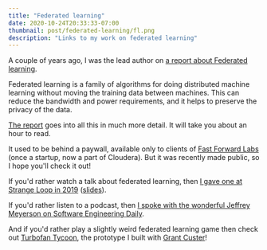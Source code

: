 ```yaml
---
title: "Federated learning"
date: 2020-10-24T20:33:33-07:00
thumbnail: post/federated-learning/fl.png
description: "Links to my work on federated learning"
---
```


A couple of years ago, I was the lead author on [a report about Federated
learning](https://federated.fastforwardlabs.com/).

Federated learning is a family of algorithms for doing distributed machine
learning without moving the training data between machines. This can reduce the
bandwidth and power requirements, and it helps to preserve the privacy of the
data.

[The report](https://federated.fastforwardlabs.com/) goes into all this in much
more detail. It will take you about an hour to read. 

It used to be behind a paywall, available only to clients of [Fast Forward
Labs](https://www.cloudera.com/products/fast-forward-labs-research.html) (once a
startup, now a part of Cloudera). But it was recently made public, so I hope
you'll check it out!

If you'd rather watch a talk about federated learning, then [I gave one at
Strange Loop in 2019](https://www.youtube.com/watch?v=VUINeZUAlx8)
([slides](https://mike.place/talks/fl/)).

If you'd rather listen to a podcast, then [I spoke with the wonderful Jeffrey
Meyerson on Software Engineering
Daily](https://softwareengineeringdaily.com/2020/10/23/federated-learning-with-mike-lee-williams/).

And if you'd rather play a slightly weird federated learning game then check out
[Turbofan Tycoon](https://turbofan.fastforwardlabs.com/), the prototype I built
with [Grant Custer](https://twitter.com/grantcuster)!
